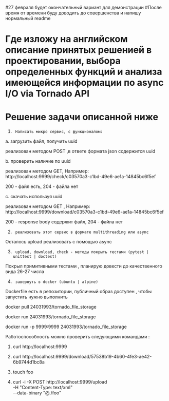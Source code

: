 #27 февраля будет окончательный вариант для демонстрации
#После время от времени буду доводить до совершенства и напишу нормальный readme 
# Где изложу на английском описание принятых решенией в проектировании, выбора определенных функций и анализа имеющейся информации по async I/O  via Tornado API 

# Решение задачи описанной ниже

1)      Написать микро сервис, с функционалом:

a.       загрузить  файл, получить uuid

реализован методом POST ,в ответе формата json содержится uuid

b.       проверить наличие по uuid

реализован методом GET, Например: http://localhost:9999/check/c03570a3-c1bd-49e6-ae1a-14845bc6f5ef


200 - файл есть, 204 - файла нет

c.       скачать используя uuid

реализован методом GET , Например: http://localhost:9999/download/c03570a3-c1bd-49e6-ae1a-14845bc6f5ef


200 - response body содержит файл, 204 - файла нет

2)      реализовать этот сервис в формате multithreading или async


Осталось upload реализовать с помощью async


3)      upload, download, check - методы покрыть тестами (pytest | unittest | doctest)


Покрыл примитивными тестами , планирую довести до качественного вида 26-27 числа 



4)      завернуть в docker (ubuntu | alpine)



Dockerfile есть в репозитории, публичный образ доступен , чтобы запустить нужно выполнить  


docker pull 24031993/tornado_file_storage


docker run 24031993/tornado_file_storage


docker run -p 9999:9999 24031993/tornado_file_storage

Работоспособность можно проверить следующими командами :

1) curl http://localhost:9999

2) curl http://localhost:9999/download/57538b19-4b60-4fe3-ae42-6b9744d1bc8a

3) touch foo

4) curl -i -X POST http://localhost:9999/upload \
  -H "Content-Type: text/xml" \
  --data-binary "@./foo"
  
  



